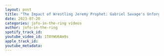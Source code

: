 ```yaml
---
layout: post
title: "The Impact of Wrestling Jeremy Prophet: Gabriel Savage's Unforgettable Moment"
date: 2023-07-20
categories: jofo-in-the-ring videos
author: jofo-in-the-ring
spotify_track_id: 
youtube_video_id: 1T0YWU6Am9s
apple_track_id: 
youtube_metadata: 
---
```

